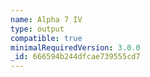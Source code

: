 ```yaml
---
name: Alpha 7 IV
type: output
compatible: true
minimalRequiredVersion: 3.0.0
_id: 666594b244dfcae739555cd7
---
```

